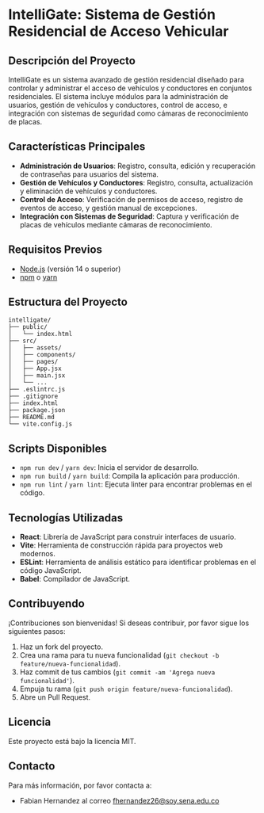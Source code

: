 
# IntelliGate: Sistema de Gestión Residencial de Acceso Vehicular

## Descripción del Proyecto

IntelliGate es un sistema avanzado de gestión residencial diseñado para controlar y administrar el acceso de vehículos y conductores en conjuntos residenciales. El sistema incluye módulos para la administración de usuarios, gestión de vehículos y conductores, control de acceso, e integración con sistemas de seguridad como cámaras de reconocimiento de placas.

## Características Principales

- **Administración de Usuarios**: Registro, consulta, edición y recuperación de contraseñas para usuarios del sistema.
- **Gestión de Vehículos y Conductores**: Registro, consulta, actualización y eliminación de vehículos y conductores.
- **Control de Acceso**: Verificación de permisos de acceso, registro de eventos de acceso, y gestión manual de excepciones.
- **Integración con Sistemas de Seguridad**: Captura y verificación de placas de vehículos mediante cámaras de reconocimiento.

## Requisitos Previos

- [Node.js](https://nodejs.org/) (versión 14 o superior)
- [npm](https://www.npmjs.com/) o [yarn](https://yarnpkg.com/)


## Estructura del Proyecto

```plaintext
intelligate/
├── public/
│   └── index.html
├── src/
│   ├── assets/
│   ├── components/
│   ├── pages/
│   ├── App.jsx
│   ├── main.jsx
│   └── ...
├── .eslintrc.js
├── .gitignore
├── index.html
├── package.json
├── README.md
└── vite.config.js
```

## Scripts Disponibles

- `npm run dev` / `yarn dev`: Inicia el servidor de desarrollo.
- `npm run build` / `yarn build`: Compila la aplicación para producción.
- `npm run lint` / `yarn lint`: Ejecuta linter para encontrar problemas en el código.

## Tecnologías Utilizadas

- **React**: Librería de JavaScript para construir interfaces de usuario.
- **Vite**: Herramienta de construcción rápida para proyectos web modernos.
- **ESLint**: Herramienta de análisis estático para identificar problemas en el código JavaScript.
- **Babel**: Compilador de JavaScript.

## Contribuyendo

¡Contribuciones son bienvenidas! Si deseas contribuir, por favor sigue los siguientes pasos:

1. Haz un fork del proyecto.
2. Crea una rama para tu nueva funcionalidad (`git checkout -b feature/nueva-funcionalidad`).
3. Haz commit de tus cambios (`git commit -am 'Agrega nueva funcionalidad'`).
4. Empuja tu rama (`git push origin feature/nueva-funcionalidad`).
5. Abre un Pull Request.

## Licencia

Este proyecto está bajo la licencia MIT. 

## Contacto

Para más información, por favor contacta a:
- Fabian Hernandez al correo fhernandez26@soy.sena.edu.co
